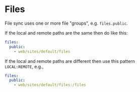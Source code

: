 # Files

File sync uses one or more file "groups", e.g. `files.public`.

If the local and remote paths are the same then do like this:

```yaml
files:
  public:
    - web/sites/default/files
```

If the local and remote paths are different then use this pattern `LOCAL:REMOTE`, e.g.,

```yaml
files:
  public:
    - web/sites/default/files:/files
```
